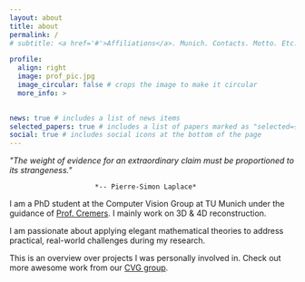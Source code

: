 ```yaml
---
layout: about
title: about
permalink: /
# subtitle: <a href='#'>Affiliations</a>. Munich. Contacts. Motto. Etc.

profile:
  align: right
  image: prof_pic.jpg
  image_circular: false # crops the image to make it circular
  more_info: >
    

news: true # includes a list of news items
selected_papers: true # includes a list of papers marked as "selected={true}"
social: true # includes social icons at the bottom of the page
---
```


*"The weight of evidence for an extraordinary claim must be proportioned to its strangeness."*

                         *-- Pierre-Simon Laplace*

I am a PhD student at the Computer Vision Group at TU Munich under the guidance of [Prof. Cremers](https://scholar.google.com/citations?user=cXQciMEAAAAJ&hl=en).
I mainly work on 3D & 4D reconstruction.

I am passionate about applying elegant mathematical theories to address practical, real-world challenges during my research.

This is an overview over projects I was personally involved in. Check out more awesome work from our [CVG group](https://cvg.cit.tum.de/publications).
